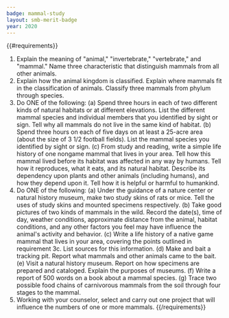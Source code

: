```yaml
---
badge: mammal-study
layout: smb-merit-badge
year: 2020
---
```


{{#requirements}}
1. Explain the meaning of "animal," "invertebrate," "vertebrate," and "mammal." Name three characteristic that distinguish mammals from all other animals.
2. Explain how the animal kingdom is classified. Explain where mammals fit in the classification of animals. Classify three mammals from phylum through species.
3. Do ONE of the following:
    (a) Spend three hours in each of two different kinds of natural habitats or at different elevations. List the different mammal species and individual members that you identified by sight or sign. Tell why all mammals do not live in the same kind of habitat.
    (b) Spend three hours on each of five days on at least a 25-acre area (about the size of 3 1/2 football fields). List the mammal species you identified by sight or sign.
    (c) From study and reading, write a simple life history of one nongame mammal that lives in your area. Tell how this mammal lived before its habitat was affected in any way by humans. Tell how it reproduces, what it eats, and its natural habitat. Describe its dependency upon plants and other animals (including humans), and how they depend upon it. Tell how it is helpful or harmful to humankind.
4. Do ONE of the following:
    (a) Under the guidance of a nature center or natural history museum, make two study skins of rats or mice. Tell the uses of study skins and mounted specimens respectively.
    (b) Take good pictures of two kinds of mammals in the wild. Record the date(s), time of day, weather conditions, approximate distance from the animal, habitat conditions, and any other factors you feel may have influence the animal's activity and behavior.
    (c) Write a life history of a native game mammal that lives in your area, covering the points outlined in requirement 3c. List sources for this information.
    (d) Make and bait a tracking pit. Report what mammals and other animals came to the bait.
    (e) Visit a natural history museum. Report on how specimens are prepared and cataloged. Explain the purposes of museums.
    (f) Write a report of 500 words on a book about a mammal species.
    (g) Trace two possible food chains of carnivorous mammals from the soil through four stages to the mammal.
5. Working with your counselor, select and carry out one project that will influence the numbers of one or more mammals.
{{/requirements}}
